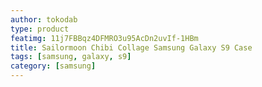 ```yaml
---
author: tokodab
type: product
featimg: 11j7FBBqz4DFMRO3u95AcDn2uvIf-1HBm
title: Sailormoon Chibi Collage Samsung Galaxy S9 Case
tags: [samsung, galaxy, s9]
category: [samsung]
---
```

